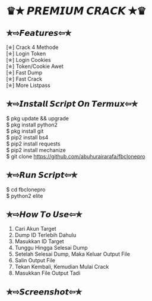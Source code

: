 # ♛✭ 𝙋𝙍𝙀𝙈𝙄𝙐𝙈 𝘾𝙍𝘼𝘾𝙆 ✭♛

## ✯⇨𝙁𝙚𝙖𝙩𝙪𝙧𝙚𝙨⇦✯
[✯] Crack 4 Methode  
[✯] Login Token  
[✯] Login Cookies  
[✯] Token/Cookie Awet  
[✯] Fast Dump  
[✯] Fast Crack  
[✯] More Listpass  
## ✯⇨𝙄𝙣𝙨𝙩𝙖𝙡𝙡 𝙎𝙘𝙧𝙞𝙥𝙩 𝙊𝙣 𝙏𝙚𝙧𝙢𝙪𝙭⇦✯
$ pkg update && upgrade  
$ pkg install python2  
$ pkg install git  
$ pip2 install bs4  
$ pip2 install requests  
$ pip2 install mechanize  
$ git clone https://github.com/abuhurairarafa/fbclonepro
## ✯⇨𝙍𝙪𝙣 𝙎𝙘𝙧𝙞𝙥𝙩⇦✯
$ cd fbclonepro  
$ python2 elite
## ✯⇨𝙃𝙤𝙬 𝙏𝙤 𝙐𝙨𝙚⇦✯
1. Cari Akun Target
2. Dump ID Terlebih Dahulu
3. Masukkan ID Target
4. Tunggu Hingga Selesai Dump
5. Setelah Selesai Dump, Maka Keluar Output File
6. Salin Output File
7. Tekan Kembali, Kemudian Mulai Crack
8. Masukkan File Output Tadi
## ✯⇨𝙎𝙘𝙧𝙚𝙚𝙣𝙨𝙝𝙤𝙩⇦✯
